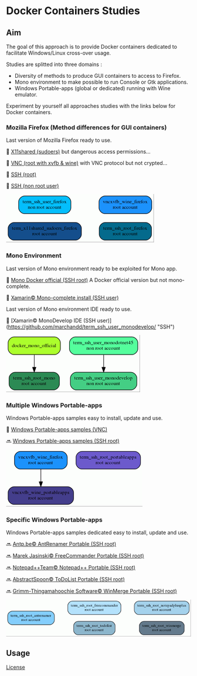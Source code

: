 # Docker Containers Studies

## Aim

The goal of this approach is to provide Docker containers dedicated to facilitate Windows/Linux cross-over usage.

Studies are splitted into three domains : 
- Diversity of methods to produce GUI containers to access to Firefox.
- Mono environment to make possible to run Console or Gtk applications.
- Windows Portable-apps (global or dedicated) running with Wine emulator.
 
Experiment by yourself all approaches studies with the links below for Docker containers.

### Mozilla Firefox (Method differences for GUI containers)

Last version of Mozilla Firefox ready to use.

:checkered_flag: [X11shared (sudoers)](https://github.com/marchandd/term_x11shared_sudoers_firefox/ "X11shared") but dangerous access permissions... 

:checkered_flag: [VNC (root with xvfb & wine)](https://github.com/marchandd/vncxvfb_wine_firefox/ "VNC") with VNC protocol but not crypted... 

:checkered_flag: [SSH (root)](https://github.com/marchandd/term_ssh_root_firefox/ "SSH") 

:checkered_flag: [SSH (non root user)](https://github.com/marchandd/term_ssh_user_firefox/ "SSH") 

![Graph1](graph1.gif)

### Mono Environment

Last version of Mono environment ready to be exploited for Mono app.

:checkered_flag: [Mono Docker official (SSH root)](https://github.com/marchandd/term_ssh_root_mono/ "SSH") A Docker official version but not mono-complete. 

:checkered_flag: [Xamarin:copyright: Mono-complete install (SSH user)](https://github.com/marchandd/term_ssh_user_monodotnet45/ "SSH")

Last version of Mono environment IDE ready to use.

:checkered_flag: [Xamarin:copyright: MonoDevelop IDE (SSH user)] (https://github.com/marchandd/term_ssh_user_monodevelop/ "SSH")

![Graph2](graph2.gif)

### Multiple Windows Portable-apps

Windows Portable-apps samples easy to install, update and use.

:checkered_flag: [Windows Portable-apps samples (VNC)](https://github.com/marchandd/vncxvfb_wine_portableapps/ "VNC") 

:soon: [Windows Portable-apps samples (SSH root)](https://github.com/marchandd/term_ssh_root_portableapps/ "SSH")

![Graph3](graph3.gif)

### Specific Windows Portable-apps

Windows Portable-apps samples dedicated easy to install, update and use.

:soon: [Antp.be:copyright: AntRenamer Portable (SSH root)](https://github.com/marchandd/term_ssh_root_antrenamer/ "SSH") 

:soon: [Marek Jasinski:copyright: FreeCommander Portable (SSH root)](https://github.com/marchandd/term_ssh_root_freecommander/ "SSH")  

:soon: [Notepad++Team:copyright: Notepad++ Portable (SSH root)](https://github.com/marchandd/term_ssh_root_notepadplusplus/ "SSH") 

:soon: [AbstractSpoon:copyright: ToDoList Portable (SSH root)](https://github.com/marchandd/term_ssh_root_todolist/ "SSH") 

:soon: [Grimm-Thingamahoochie Software:copyright: WinMerge Portable (SSH root)](https://github.com/marchandd/term_ssh_root_winmerge/ "SSH") 

![Graph4](graph4.gif)

## Usage

[License](LICENSE "License")
